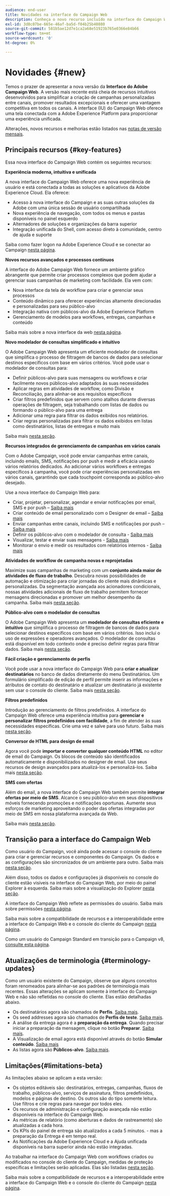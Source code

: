 ```yaml
---
audience: end-user
title: Novidades na interface do Campaign Web
description: Conheça o novo recurso incluído na interface do Campaign Web
exl-id: 3d8c07be-665e-46af-ba5d-f04b25b40880
source-git-commit: 581b5ae12d7e1ca2a68e51923b765e0366e84b66
workflow-type: tm+mt
source-wordcount: '0'
ht-degree: 0%

---
```



# Novidades {#new}

Temos o prazer de apresentar a nova versão da **Interface do Adobe Campaign Web**. A versão mais recente está cheia de recursos intuitivos desenvolvidos para simplificar a criação de campanhas personalizadas entre canais, promover resultados excepcionais e oferecer uma vantagem competitiva em todos os canais. A interface (IU) do Campaign Web oferece uma tela conectada com a Adobe Experience Platform para proporcionar uma experiência unificada.

Alterações, novos recursos e melhorias estão listados nas [notas de versão mensais](release-notes.md).


## Principais recursos {#key-features}

Essa nova interface do Campaign Web contém os seguintes recursos:

**Experiência moderna, intuitiva e unificada**

A nova interface do Campaign Web oferece uma nova experiência de usuário e está conectada a todas as soluções e aplicativos da Adobe Experience Cloud. Ela oferece:

* Acesso à nova interface do Campaign e as suas outras soluções da Adobe com uma única sessão de usuário compartilhada
* Nova experiência de navegação, com todos os menus e pastas disponíveis no painel esquerdo
* Alternadores de soluções e organizações da barra superior
* Integração unificada do Shell, com acesso direto à comunidade, centro de ajuda e suporte

Saiba como fazer logon na Adobe Experience Cloud e se conectar ao Campaign [nesta página](../get-started/connect-to-campaign.md).


**Novos recursos avançados e processos contínuos**

A interface do Adobe Campaign Web fornece um ambiente gráfico abrangente que permite criar processos complexos que podem ajudar a gerenciar suas campanhas de marketing com facilidade. Ela vem com:

* Nova interface da tela de workflow para criar e gerenciar seus processos
* Conteúdo dinâmico para oferecer experiências altamente direcionadas e personalizadas para seu público-alvo
* Integração nativa com públicos-alvo da Adobe Experience Platform
* Gerenciamento de modelos para workflows, entregas, campanhas e conteúdo

Saiba mais sobre a nova interface da web [nesta página](../get-started/user-interface.md).

**Novo modelador de consultas simplificado e intuitivo**

O Adobe Campaign Web apresenta um eficiente modelador de consultas que simplifica o processo de filtragem de bancos de dados para selecionar destinos específicos com base em vários critérios. Você pode usar o modelador de consultas para:

* Definir públicos-alvo para suas mensagens ou workflows e criar facilmente novos públicos-alvo adaptados às suas necessidades
* Aplicar regras em atividades de workflow, como Divisão e Reconciliação, para alinhar-se aos requisitos específicos
* Criar filtros predefinidos que servem como atalhos durante diversas operações de filtragem, seja trabalhando com listas de dados ou formando o público-alvo para uma entrega
* Adicionar uma regra para filtrar os dados exibidos nos relatórios.
* Criar regras personalizadas para filtrar os dados exibidos em listas como destinatários, listas de entregas e muito mais

Saiba mais [nesta seção](../query/query-modeler-overview.md).


**Recursos integrados de gerenciamento de campanhas em vários canais**

Com o Adobe Campaign, você pode enviar campanhas entre canais, incluindo emails, SMS, notificações por push e medir a eficácia usando vários relatórios dedicados. Ao adicionar vários workflows e entregas específicos à campanha, você pode criar experiências personalizadas em vários canais, garantindo que cada touchpoint corresponda ao público-alvo desejado.

Use a nova interface do Campaign Web para:

* Criar, projetar, personalizar, agendar e enviar notificações por email, SMS e por push – [Saiba mais](../msg/gs-messages.md)
* Criar conteúdo de email personalizado com o Designer de email – [Saiba mais](../email/edit-content.md)
* Enviar campanhas entre canais, incluindo SMS e notificações por push – [Saiba mais](../workflows/activities/channels.md)
* Definir os públicos-alvo com o modelador de consulta - [Saiba mais](../audience/about-recipients.md)
* Visualizar, testar e enviar suas mensagens - [Saiba mais](../monitor/prepare-send.md)
* Monitorar o envio e medir os resultados com relatórios internos - [Saiba mais](../reporting/delivery-reports.md)



**Atividades de workflow de campanha novas e reprojetadas**

Maximize suas campanhas de marketing com um **conjunto ainda maior de atividades de fluxo de trabalho**. Descubra novas possibilidades de automação e otimização para criar jornadas do cliente mais dinâmicas e personalizadas. Da segmentação avançada aos acionadores condicionais, nossas atividades adicionais de fluxo de trabalho permitem fornecer mensagens direcionadas e promover um melhor desempenho da campanha. Saiba mais [nesta seção](../workflows/gs-workflows.md).


**Público-alvo com o modelador de consultas**

O Adobe Campaign Web apresenta um **modelador de consultas eficiente e intuitivo** que simplifica o processo de filtragem de bancos de dados para selecionar destinos específicos com base em vários critérios. Isso inclui o uso de expressões e operadores avançados. O modelador de consultas está disponível em todo contexto onde é preciso definir regras para filtrar dados. Saiba mais [nesta seção](../query/query-modeler-overview.md).

**Fácil criação e gerenciamento de perfis**

Você pode usar a nova interface do Campaign Web para **criar e atualizar destinatários** no banco de dados diretamente do menu Destinatários. Um formulário simplificado de edição de perfil permite inserir as informações e atributos de contato do destinatário e atualizar um destinatário já existente sem usar o console do cliente. Saiba mais [nesta seção](../audience/about-recipients.md).

<!--
* Adobe Experience Manager (AEM) Integration
    
    With our AEM integration extended to web UI, you can easily manage assets and synchronize full HTML templates, empowering you to create captivating digital experiences without any hassle. 
    
    Elevate and streamline your content management capabilities on the web UI with this integration to boost productivity.
-->
<!--
* **Gen AI for Email content**

    Say goodbye to manual content creation and hello to efficient, data-driven campaigns with the power of Gen AI.  Our Gen AI technology utilizes advanced algorithms to **generate highly engaging and personalized content**. Drive higher open rates, click-through rates, and conversions with Gen AI's intelligent content generation. Stay ahead of the competition and elevate your email marketing game with Gen AI on email content.

    Learn more in [this section](../email/generative-gs.md).
-->
<!--
**AI-powered Contextual Help**

Ask questions and find guidance directly from the product user interface. The new **AI-powered Contextual Help** helps you learn and grow your expertise on new Campaign features. Based on the latest product documentation, it assists you to find help and get step-by-step guidance instantly, as you are building your use cases. This feature is currently available in Beta, for a limited set of users. Learn more in [this section](../get-started/-using-ai.md).-->

**Filtros predefinidos**

Introdução ao gerenciamento de filtros predefinidos. A interface do Campaign Web oferece uma experiência intuitiva para **gerenciar e personalizar filtros predefinidos com facilidade**, a fim de atender às suas necessidades específicas. Crie uma vez e salve para uso futuro. Saiba mais [nesta seção](../get-started/predefined-filters.md).

**Conversor de HTML para design de email**

Agora você pode **importar e converter qualquer conteúdo HTML** no editor de email do Campaign. Os blocos de conteúdo são identificados automaticamente e disponibilizados no designer de email. Use seus recursos de design avançados para atualizá-los e personalizá-los. Saiba mais [nesta seção](../email/existing-content.md).


**SMS com ofertas**

Além do email, a nova interface do Campaign Web também permite **integrar ofertas por meio de SMS**. Alcance o seu público-alvo em seus dispositivos móveis fornecendo promoções e notificações oportunas. Aumente seus esforços de marketing aproveitando o poder das ofertas integradas por meio de SMS em nossa plataforma avançada da Web.

Saiba mais [nesta seção](../msg/offers.md).

## Transição para a interface do Campaign Web

Como usuário do Campaign, você ainda pode acessar o console do cliente para criar e gerenciar recursos e componentes do Campaign. Os dados e as configurações são sincronizados de um ambiente para outro. Saiba mais [nesta seção](../get-started/get-started.md#ac-client).

Além disso, todos os dados e configurações já disponíveis no console do cliente estão visíveis na interface do Campaign Web, por meio do painel Explorer à esquerda. Saiba mais sobre a visualização do Explorer [nesta seção](../get-started/user-interface.md#user-interface-explorer).

A interface do Campaign Web reflete as permissões do usuário. Saiba mais sobre permissões [nesta página](../get-started/permissions.md).

Saiba mais sobre a compatibilidade de recursos e a interoperabilidade entre a interface do Campaign Web e o console do cliente do Campaign [nesta página](../get-started/capability-matrix.md).

Como um usuário do Campaign Standard em transição para o Campaign v8, [consulte esta página](../rn/acs-migration.md).

## Atualizações de terminologia {#terminology-updates}

Como um usuário existente do Campaign, observe que alguns conceitos foram renomeados para alinhar-se aos padrões de terminologia mais recentes. Essas alterações se aplicam somente à interface do Campaign Web e não são refletidas no console do cliente. Elas estão detalhadas abaixo.

* Os destinatários agora são chamados de **Perfis**. [Saiba mais](../audience/gs-audiences-recipients.md).
* Os seed addresses agora são chamados de **Perfis de teste**. [Saiba mais](../preview-test/test-deliveries.md).
* A análise da entrega agora é a **preparação da entrega**. Quando precisar iniciar a preparação da mensagem, clique no botão **Preparar**. [Saiba mais](../monitor/prepare-send.md).
* A Visualização de email agora está disponível através do botão **Simular conteúdo**. [Saiba mais](../preview-test/preview-test.md)
* As listas agora são **Públicos-alvo**. [Saiba mais](../audience/gs-audiences-recipients.md).

## Limitações{#limitations-beta}

As limitações abaixo se aplicam a esta versão:

* Os objetos editáveis são: destinatários, entregas, campanhas, fluxos de trabalho, públicos-alvo, serviços de assinatura, filtros predefinidos, modelos e páginas de destino. Os outros são do tipo somente leitura. Use filtros e crie regras para navegar por todos eles.
* Os recursos de administração e configuração avançada não estão disponíveis na interface do Campaign Web.
* As métricas de relatório (como aberturas e dados de rastreamento) são atualizadas a cada hora.
* Os KPIs do painel de entrega são atualizados a cada 5 minutos. - mas a preparação da Entrega é em tempo real.
* As Notificações da Adobe Experience Cloud e a Ajuda unificada disponíveis na barra superior ainda não estão integradas.

Ao trabalhar na interface do Campaign Web com workflows criados ou modificados no console do cliente do Campaign, medidas de proteção específicas e limitações serão aplicadas. Elas são listadas [nesta seção](../get-started/guardrails.md).

Saiba mais sobre a compatibilidade de recursos e a interoperabilidade entre a interface do Campaign Web e o console do cliente do Campaign [nesta página](../get-started/capability-matrix.md).
